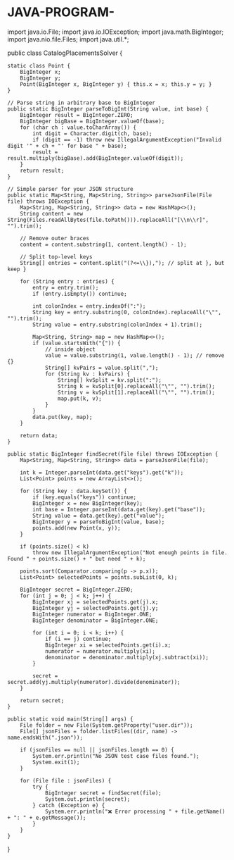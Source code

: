 # JAVA-PROGRAM-
import java.io.File;
import java.io.IOException;
import java.math.BigInteger;
import java.nio.file.Files;
import java.util.*;

public class CatalogPlacementsSolver {

    static class Point {
        BigInteger x;
        BigInteger y;
        Point(BigInteger x, BigInteger y) { this.x = x; this.y = y; }
    }

    // Parse string in arbitrary base to BigInteger
    public static BigInteger parseToBigInt(String value, int base) {
        BigInteger result = BigInteger.ZERO;
        BigInteger bigBase = BigInteger.valueOf(base);
        for (char ch : value.toCharArray()) {
            int digit = Character.digit(ch, base);
            if (digit == -1) throw new IllegalArgumentException("Invalid digit '" + ch + "' for base " + base);
            result = result.multiply(bigBase).add(BigInteger.valueOf(digit));
        }
        return result;
    }

    // Simple parser for your JSON structure
    public static Map<String, Map<String, String>> parseJsonFile(File file) throws IOException {
        Map<String, Map<String, String>> data = new HashMap<>();
        String content = new String(Files.readAllBytes(file.toPath())).replaceAll("[\\n\\r]", "").trim();

        // Remove outer braces
        content = content.substring(1, content.length() - 1);

        // Split top-level keys
        String[] entries = content.split("(?<=\\}),"); // split at }, but keep }

        for (String entry : entries) {
            entry = entry.trim();
            if (entry.isEmpty()) continue;

            int colonIndex = entry.indexOf(":");
            String key = entry.substring(0, colonIndex).replaceAll("\"", "").trim();
            String value = entry.substring(colonIndex + 1).trim();

            Map<String, String> map = new HashMap<>();
            if (value.startsWith("{")) {
                // inside object
                value = value.substring(1, value.length() - 1); // remove {}
                String[] kvPairs = value.split(",");
                for (String kv : kvPairs) {
                    String[] kvSplit = kv.split(":");
                    String k = kvSplit[0].replaceAll("\"", "").trim();
                    String v = kvSplit[1].replaceAll("\"", "").trim();
                    map.put(k, v);
                }
            }
            data.put(key, map);
        }

        return data;
    }

    public static BigInteger findSecret(File file) throws IOException {
        Map<String, Map<String, String>> data = parseJsonFile(file);

        int k = Integer.parseInt(data.get("keys").get("k"));
        List<Point> points = new ArrayList<>();

        for (String key : data.keySet()) {
            if (key.equals("keys")) continue;
            BigInteger x = new BigInteger(key);
            int base = Integer.parseInt(data.get(key).get("base"));
            String value = data.get(key).get("value");
            BigInteger y = parseToBigInt(value, base);
            points.add(new Point(x, y));
        }

        if (points.size() < k)
            throw new IllegalArgumentException("Not enough points in file. Found " + points.size() + " but need " + k);

        points.sort(Comparator.comparing(p -> p.x));
        List<Point> selectedPoints = points.subList(0, k);

        BigInteger secret = BigInteger.ZERO;
        for (int j = 0; j < k; j++) {
            BigInteger xj = selectedPoints.get(j).x;
            BigInteger yj = selectedPoints.get(j).y;
            BigInteger numerator = BigInteger.ONE;
            BigInteger denominator = BigInteger.ONE;

            for (int i = 0; i < k; i++) {
                if (i == j) continue;
                BigInteger xi = selectedPoints.get(i).x;
                numerator = numerator.multiply(xi);
                denominator = denominator.multiply(xj.subtract(xi));
            }

            secret = secret.add(yj.multiply(numerator).divide(denominator));
        }

        return secret;
    }

    public static void main(String[] args) {
        File folder = new File(System.getProperty("user.dir"));
        File[] jsonFiles = folder.listFiles((dir, name) -> name.endsWith(".json"));

        if (jsonFiles == null || jsonFiles.length == 0) {
            System.err.println("No JSON test case files found.");
            System.exit(1);
        }

        for (File file : jsonFiles) {
            try {
                BigInteger secret = findSecret(file);
                System.out.println(secret);
            } catch (Exception e) {
                System.err.println("❌ Error processing " + file.getName() + ": " + e.getMessage());
            }
        }
    }
}
